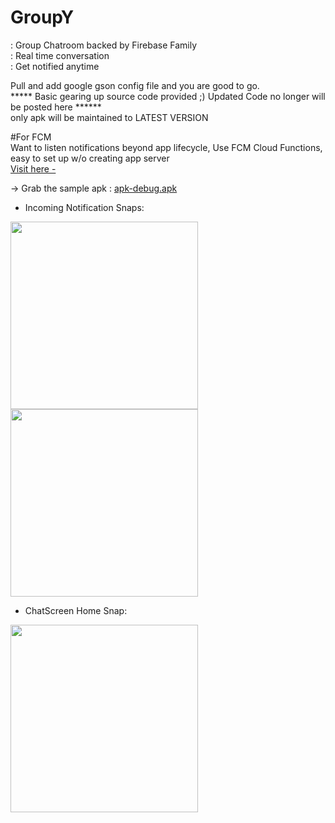 # GroupY
: Group Chatroom backed by Firebase Family    
: Real time conversation  
: Get notified anytime  

Pull and add google gson config file and you are good to go.  
*****  Basic gearing up source code provided ;) Updated Code no longer will be posted here ******   
only apk will be maintained to LATEST VERSION 

#For FCM  
Want to listen notifications beyond app lifecycle, Use FCM Cloud Functions, easy to set up w/o creating app server    
[Visit here -](https://firebase.google.com/docs/functions/use-cases)

-> Grab the sample apk : [apk-debug.apk](https://github.com/Hemen07/CHATROOM/blob/master/app-debug.apk)

- Incoming Notification Snaps: 

<img src="https://github.com/Hemen07/Groupy/blob/master/Notification1.png" width="300"/> <img src="https://github.com/Hemen07/Groupy/blob/master/Notification2.png" width="300"/>

- ChatScreen Home Snap: 

<img src="https://github.com/Hemen07/Groupy/blob/master/ChatScreen.png" width="300"/>

